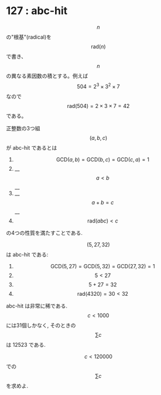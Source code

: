# 127 : abc-hit

$$n$$の"根基"\(radical\)を$$\textrm{rad}(n)$$で書き、$$n$$の異なる素因数の積とする。例えば$$504 = 2^3 × 3^2 × 7$$なので$$\textrm{rad}(504) = 2 × 3 × 7 = 42$$である。

正整数の3つ組$$(a, b, c)$$が abc-hit であるとは

1. $$\textrm{GCD}(a, b) = \textrm{GCD}(b, c) = \textrm{GCD}(c, a) = 1$$
2. \_\_$$a < b$$\_\_
3. \_\_$$a + b = c$$\_\_
4. $$\textrm{rad}(a b c) < c$$

の4つの性質を満たすことである.

$$(5, 27, 32)$$は abc-hit である:

1. $$\textrm{GCD}(5, 27) = \textrm{GCD}(5, 32) = \textrm{GCD}(27, 32) = 1$$
2. $$5 < 27$$
3. $$5 + 27 = 32$$
4. $$\textrm{rad}(4320) = 30 < 32$$

abc-hit は非常に稀である.$$c < 1000$$には31個しかなく, そのときの$$\sum c$$は 12523 である.

$$c < 120000$$での$$\sum c$$を求めよ.

